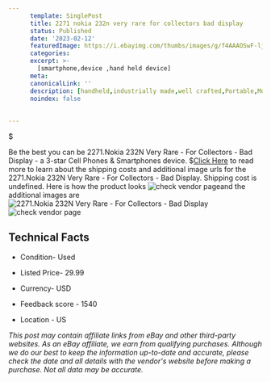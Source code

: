 ```yaml
---
      template: SinglePost
      title: 2271 nokia 232n very rare for collectors bad display
      status: Published
      date: '2023-02-12'
      featuredImage: https://i.ebayimg.com/thumbs/images/g/f4AAAOSwF-lj5CdM/s-l225.jpg
      categories: 
      excerpt: >-
        [smartphone,device ,hand held device]
      meta:
      canonicalLink: ''
      description: [handheld,industrially made,well crafted,Portable,Mobile,Compact,Convenient,Lightweight,Maneuverable,Man-portable,Miniature,Carriable,Hand-held,Light,Holdable,Transportable,Mobile device,Pocket-sized,On-the-go,Wireless,Cordless,Compact size,Convenient size, smartphone,device ,hand held device]
      noindex: false
      
        
---
```

$

Be the best you can be 2271.Nokia 232N Very Rare - For Collectors - Bad Display - a 3-star Cell Phones & Smartphones device.
$[Click Here](https://www.ebay.com/itm/165929633953?hash=item26a22d48a1%3Ag%3Af4AAAOSwF-lj5CdM&mkevt=1&mkcid=1&mkrid=711-53200-19255-0&campid=%253CePNCampaignId%253E&customid=%253CreferenceId%253E&toolid=10049) to read more to learn about the shipping costs and additional image urls for the 2271.Nokia 232N Very Rare - For Collectors - Bad Display. Shipping cost is undefined. Here is how the product looks ![check vendor page](https://i.ebayimg.com/thumbs/images/g/f4AAAOSwF-lj5CdM/s-l225.jpg)and the additional images are![2271.Nokia 232N Very Rare - For Collectors - Bad Display](https://i.ebayimg.com/images/g/f4AAAOSwF-lj5CdM/s-l1600.jpg)![check vendor page](https://origin-galleryplus.ebayimg.com/ws/web/165929633953_2_0_1/225x225.jpg,https://origin-galleryplus.ebayimg.com/ws/web/165929633953_3_0_1/225x225.jpg,https://origin-galleryplus.ebayimg.com/ws/web/165929633953_4_0_1/225x225.jpg,https://origin-galleryplus.ebayimg.com/ws/web/165929633953_5_0_1/225x225.jpg,https://origin-galleryplus.ebayimg.com/ws/web/165929633953_6_0_1/225x225.jpg,https://origin-galleryplus.ebayimg.com/ws/web/165929633953_7_0_1/225x225.jpg)



 ## Technical Facts 



     
      

 - Condition- Used 


      

 - Listed Price- 29.99 


      

 - Currency- USD 


      

 - Feedback score - 1540 


      

 - Location - US 


      
      

 *_This post may contain affiliate links from eBay and other third-party websites. As an eBay affiliate, we earn from qualifying purchases. Although we do our best to keep the information up-to-date and accurate, please check the date and all details with the vendor's website before making a purchase. Not all data may be accurate._*






